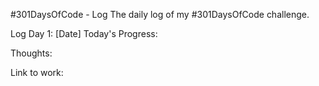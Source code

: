 #301DaysOfCode - Log
The daily log of my #301DaysOfCode challenge.

Log
Day 1: [Date]
Today's Progress:

Thoughts:

Link to work: